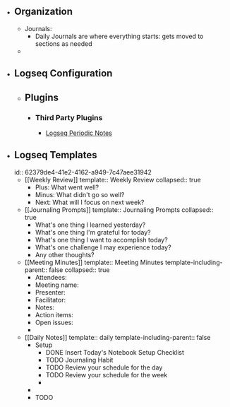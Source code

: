 - ## Organization
	- Journals:
		- Daily Journals are where everything starts: gets moved to sections as needed
	-
- ## Logseq Configuration
	- ## Plugins
		- ### Third Party Plugins
			- [Logseq Periodic Notes](https://github.com/brendonscript/logseq-periodic-notes)
- ## Logseq Templates
  id:: 62379de4-41e2-4162-a949-7c47aee31942
	- [[Weekly Review]]
	  template:: Weekly Review
	  collapsed:: true
		- Plus: What went well?
		- Minus: What didn't go so well?
		- Next: What will I focus on next week?
	- [[Journaling Prompts]]
	  template:: Journaling Prompts
	  collapsed:: true
		- What's one thing I learned yesterday?
		- What's one thing I'm grateful for today?
		- What's one thing I want to accomplish today?
		- What's one challenge I may experience today?
		- Any other thoughts?
	- [[Meeting Minutes]]
	  template:: Meeting Minutes
	  template-including-parent:: false
	  collapsed:: true
		- Attendees:
		- Meeting name:
		- Presenter:
		- Facilitator:
		- Notes:
		- Action items:
		- Open issues:
		-
	- [[Daily Notes]]
	  template:: daily
	  template-including-parent:: false
		- Setup
			- DONE Insert Today's Notebook Setup Checklist
			- TODO Journaling Habit
			- TODO Review your schedule for the day
			- TODO Review your schedule for the week
			-
		-
		- TODO